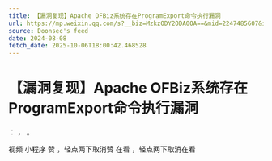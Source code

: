 ```yaml
---
title: 【漏洞复现】Apache OFBiz系统存在ProgramExport命令执行漏洞
url: https://mp.weixin.qq.com/s?__biz=MzkzODY2ODA0OA==&mid=2247485607&idx=1&sn=7f76458feeafa84a2eb546c91f33c3ee
source: Doonsec's feed
date: 2024-08-08
fetch_date: 2025-10-06T18:00:42.468528
---
```


# 【漏洞复现】Apache OFBiz系统存在ProgramExport命令执行漏洞

：
，
。

视频
小程序
赞
，轻点两下取消赞
在看
，轻点两下取消在看
